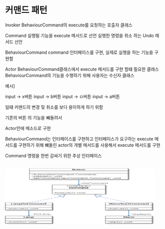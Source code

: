 # 커맨드 패턴





Invoker 
     BehaviourCommand의 execute를 요청하는 호출자 클래스 

Command
    실행될 기능을 execute 메서드로 선언
    실행한 명령을 취소 하는 Undo 메서드 선언

BehaviourCommand
    command 인터페이스를 구현,
    실제로 실행을 하는 기능을 구현함

Actor
    BehaviourCommand클래스에서 execute 메서드를 구현 할떄 필요한 클래스
    BehaviourCommand의 기능을 수행하기 위해 사용자는 수신자 클래스

예시]

input -> x버튼
input -> b버튼
input -> ㅁ버튼
input -> a버튼

일떄 커맨드의 변경 및 취소를 보다 용이하게 하기 위함

기존의 버튼 의 기능을  뺴돌려서

Actor안에 메소드로 구현

BehaviourCommand는 인터페이스를 구현하고
인터페이스가 요구하는 execute 메서드를 구현하기 위해 뺴돌린 actor의 개별 메서드를
사용해서 execute 메서드를 구현

Command 
    명령을 한번 감싸기 위한 추상 인터페이스


</br><img src ="https://github.com/Terkiss/Note/blob/master/image/85.PNG?raw=true" width = "480" height = "180"> <br>&emsp;&emsp; &emsp;&emsp;&emsp;&emsp;&emsp;&emsp;&emsp;&emsp;&emsp;&emsp;&emsp;&emsp;  </img>